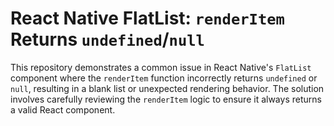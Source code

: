 # React Native FlatList: `renderItem` Returns `undefined`/`null`

This repository demonstrates a common issue in React Native's `FlatList` component where the `renderItem` function incorrectly returns `undefined` or `null`, resulting in a blank list or unexpected rendering behavior.  The solution involves carefully reviewing the `renderItem` logic to ensure it always returns a valid React component.
